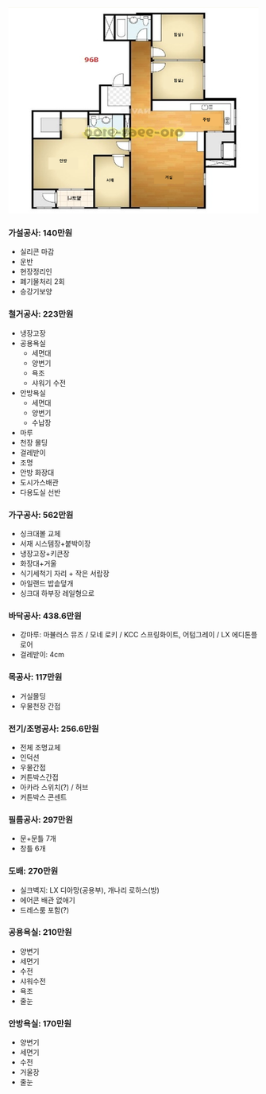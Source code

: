 ![도면](./도면.png)

### 가설공사: 140만원

- 실리콘 마감
- 운반
- 현장정리인
- 폐기물처리 2회
- 승강기보양

### 철거공사: 223만원

- 냉장고장
- 공용욕실
  - 세면대
  - 양변기
  - 욕조
  - 샤워기 수전
- 안방욕실
  - 세면대
  - 양변기
  - 수납장
- 마루
- 천장 몰딩
- 걸레받이
- 조명
- 안방 화장대
- 도시가스배관
- 다용도실 선반

### 가구공사: 562만원

- 싱크대볼 교체
- 서재 시스템장+붙박이장
- 냉장고장+키큰장
- 화장대+거울
- 식기세척기 자리 + 작은 서랍장
- 아일랜드 밥솥덮개
- 싱크대 하부장 레일형으로

### 바닥공사: 438.6만원

- 강마루: 마뷸러스 뮤즈 / 모네 로키 / KCC 스프링화이트, 어텀그레이 / LX 에디톤플로어
- 걸레받이: 4cm

### 목공사: 117만원

- 거실몰딩
- 우물천장 간접

### 전기/조명공사: 256.6만원

- 전체 조명교체
- 인덕션
- 우물간접
- 커튼박스간접
- 아카라 스위치(?) / 허브
- 커튼박스 콘센트

### 필름공사: 297만원

- 문+문틀 7개
- 창틀 6개

### 도배: 270만원

- 실크벽지: LX 디아망(공용부), 개나리 로하스(방)
- 에어콘 배관 없애기
- 드레스룸 포함(?)

### 공용욕실: 210만원

- 양변기
- 세면기
- 수전
- 샤워수전
- 욕조
- 줄눈

### 안방욕실: 170만원

- 양변기
- 세면기
- 수전
- 거울장
- 줄눈






